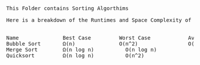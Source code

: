 <pre>
This Folder contains Sorting Algorthims

Here is a breakdown of the Runtimes and Space Complexity of the main Sorting Algorthims included here


Name              Best Case         Worst Case            Average Case            Space Complexity
Bubble Sort       Ω(n)	            O(n^2)	              O(n^2)	                O(1)
Merge Sort        Ω(n log n)	      O(n log n)	          O(n log n)	            O(n)
Quicksort         Ω(n log n)	      O(n^2)	              O(n log)	              O(log n)
</pre>
